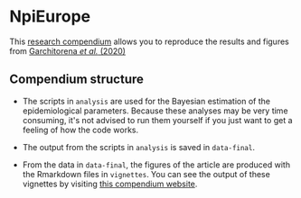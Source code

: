 # NpiEurope

This [research compendium](https://doi.org/10.1080/00031305.2017.1375986) allows
you to reproduce the results and figures from 
[Garchitorena *et al.* (2020)](https://doi.org/10.1101/2020.08.17.20174821)

## Compendium structure

- The scripts in `analysis` are used for the Bayesian estimation of the 
epidemiological parameters. Because these analyses may be very time consuming,
it's not advised to run them yourself if you just want to get a feeling of how
the code works.

- The output from the scripts in `analysis` is saved in `data-final`.

- From the data in `data-final`, the figures of the article are produced with 
the Rmarkdown files in `vignettes`. You can see the output of these vignettes
by visiting 
[this compendium website](https://bisaloo.github.io/NpiEurope_compendium).

